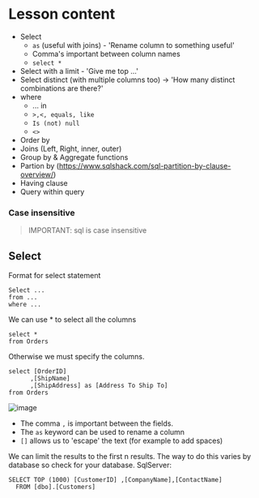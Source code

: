 # Lesson content
- Select
   - `as` (useful with joins) - 'Rename column to something useful'
   - Comma's important between column names
   - `select *`
- Select with a limit  - 'Give me top ...'
- Select distinct (with multiple columns too) -> 'How many distinct combinations are there?'
- where
  - ... in
  - `>,<, equals, like`
  - `Is (not) null`
  - `<>`
- Order by
- Joins (Left, Right, inner, outer)
- Group by & Aggregate functions
- Partion by (https://www.sqlshack.com/sql-partition-by-clause-overview/)
- Having clause
- Query within query

### Case insensitive

> IMPORTANT: sql is case insensitive


## Select
Format for select statement
```
Select ...
from ...
where ...
```

We can use * to select all the columns
```
select *
from Orders
```

Otherwise we must specify the columns. 
```
select [OrderID]
      ,[ShipName]
      ,[ShipAddress] as [Address To Ship To]
from Orders
```
![image](https://github.com/user-attachments/assets/f5f252f4-08cc-49b2-bb1d-df4a61e6a2ab)

- The comma `,` is important between the fields.
- The `as` keyword can be used to rename a column
- `[]` allows us to 'escape' the text (for example to add spaces)

We can limit the results to the first n results. The way to do this varies by database so check for your database. SqlServer:
```
SELECT TOP (1000) [CustomerID] ,[CompanyName],[ContactName]
  FROM [dbo].[Customers]
```
